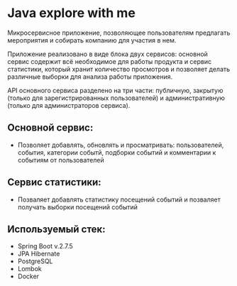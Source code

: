 # **Java explore with me**
Микросервисное приложение, позволяющее пользователям предлагать мероприятия и собирать компанию для участия в нем.

Приложение реализовано в виде блока двух сервисов: основной сервис содержит всё необходимое для работы продукта и сервис статистики, который хранит количество просмотров и позволяет делать различные выборки для анализа работы приложения.

API основного сервиса разделено на три части: публичную, закрытую (только для зарегистрированных пользователей) и административную (только для администраторов сервиса).

## **Основной сервис:**
* Позволяет добавлять, обновлять и просматривать: пользователей, события, категории событй, подборки событий и комментарии к событиям от пользователей

## **Сервис статистики:**
* Позваляет добавлять статистику посещений событий и позваляет получать выборки посещений событий
## **Используемый стек:**

* Spring Boot v.2.7.5
* JPA Hibernate
* PostgreSQL
* Lombok
* Docker
